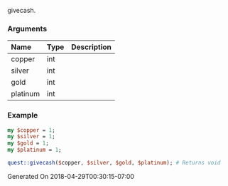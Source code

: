givecash.
### Arguments
**Name**|**Type**|**Description**
:---|:---|:---
copper|int|
silver|int|
gold|int|
platinum|int|

### Example

```perl
my $copper = 1;
my $silver = 1;
my $gold = 1;
my $platinum = 1;

quest::givecash($copper, $silver, $gold, $platinum); # Returns void
```


Generated On 2018-04-29T00:30:15-07:00